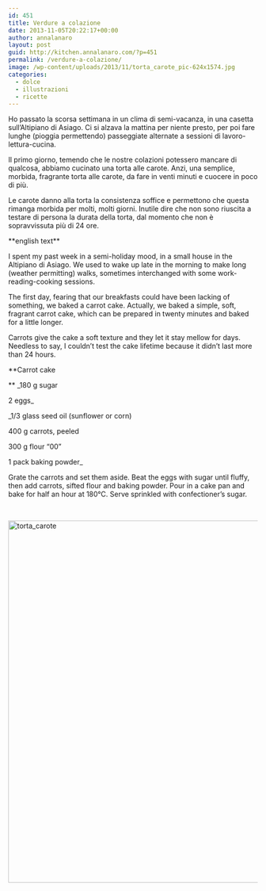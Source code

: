 ```yaml
---
id: 451
title: Verdure a colazione
date: 2013-11-05T20:22:17+00:00
author: annalanaro
layout: post
guid: http://kitchen.annalanaro.com/?p=451
permalink: /verdure-a-colazione/
image: /wp-content/uploads/2013/11/torta_carote_pic-624x1574.jpg
categories:
  - dolce
  - illustrazioni
  - ricette
---
```

Ho passato la scorsa settimana in un clima di semi-vacanza, in una casetta sull&#8217;Altipiano di Asiago. Ci si alzava la mattina per niente presto, per poi fare lunghe (pioggia permettendo) passeggiate alternate a sessioni di lavoro-lettura-cucina.

Il primo giorno, temendo che le nostre colazioni potessero mancare di qualcosa, abbiamo cucinato una torta alle carote. Anzi, una semplice, morbida, fragrante torta alle carote, da fare in venti minuti e cuocere in poco di più.
  
Le carote danno alla torta la consistenza soffice e permettono che questa rimanga morbida per molti, molti giorni. Inutile dire che non sono riuscita a testare di persona la durata della torta, dal momento che non è sopravvissuta più di 24 ore.

\*\*english text\*\*

I spent my past week in a semi-holiday mood, in a small house in the Altipiano di Asiago. We used to wake up late in the morning to make long (weather permitting) walks, sometimes interchanged with some work-reading-cooking sessions.

The first day, fearing that our breakfasts could have been lacking of something, we baked a carrot cake. Actually, we baked a simple, soft, fragrant carrot cake, which can be prepared in twenty minutes and baked for a little longer.
  
Carrots give the cake a soft texture and they let it stay mellow for days. Needless to say, I couldn&#8217;t test the cake lifetime because it didn&#8217;t last more than 24 hours.

**Carrot cake
  
** _180 g sugar
  
2 eggs_
  
_1/3 glass seed oil (sunflower or corn)
  
400 g carrots, peeled
  
300 g flour &#8220;00&#8221;
  
1 pack baking powder_

Grate the carrots and set them aside. Beat the eggs with sugar until fluffy, then add carrots, sifted flour and baking powder. Pour in a cake pan and bake for half an hour at 180°C. Serve sprinkled with confectioner&#8217;s sugar.

&nbsp;

[<img class="alignnone size-full wp-image-457" alt="torta_carote" src="http://kitchen.annalanaro.com/wp-content/uploads/2013/11/torta_carote.jpg" width="650" height="731" srcset="http://kitchen.annalanaro.com/wp-content/uploads/2013/11/torta_carote.jpg 650w, http://kitchen.annalanaro.com/wp-content/uploads/2013/11/torta_carote-266x300.jpg 266w, http://kitchen.annalanaro.com/wp-content/uploads/2013/11/torta_carote-624x701.jpg 624w" sizes="(max-width: 650px) 100vw, 650px" />](http://kitchen.annalanaro.com/wp-content/uploads/2013/11/torta_carote.jpg)